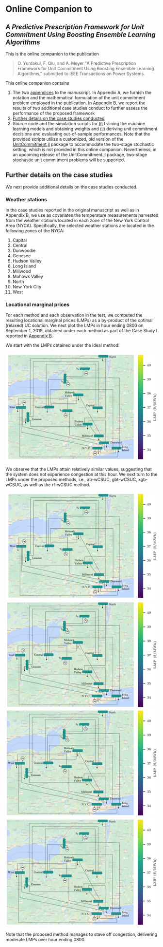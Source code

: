 # Online Companion to  
## ***A Predictive Prescription Framework for Unit Commitment Using Boosting Ensemble Learning Algorithms***

This is the online companion to the publication

> O. Yurdakul, F. Qiu, and A. Meyer "A Predictive Prescription Framework for Unit Commitment Using Boosting Ensemble Learning Algorithms," 
> submitted to IEEE Transactions on Power Systems.

This online companion contains
1. The two [appendices](/appendix.pdf) to the manuscript. In Appendix A, we furnish the notation and the mathematical formulation of the unit commitment problem employed in the publication. In Appendix B, we report the results of two additional case studies conduct to further assess the performance of the proposed framework
2. [Further details on the case studies conducted](#further-details-on-the-case-studies)
3. Source code and the simulation scripts for [(i)](/source_code/ml_files) training the machine learning models and obtaining weights and [(ii)](/source_code/dm_files) deriving unit commitment decisions and evaluating out-of-sample performances. Note that the provided scripts utilize a customized, old version of the [UnitCommitment.jl](https://github.com/ANL-CEEESA/UnitCommitment.jl) package to accommodate the two-stage stochastic setting, which is not provided in this online companion. Nevertheless, in an upcoming release of the UnitCommitment.jl package, two-stage stochastic unit commitment problems will be supported. 

## Further details on the case studies
We next provide additional details on the case studies conducted.
### Weather stations
In the case studies reported in the original manuscript as well as in Appendix B, we use as covariates the temperature measurements harvested from the weather stations located in each zone of the New York Control Area (NYCA). Specifically, the selected weather stations are located in the following zones of the NYCA:

1. Capital
2. Central
3. Dunwoodie
4. Genesee
5. Hudson Valley
6. Long Island
7. Millwood
8. Mohawk Valley
9. North
10. New York City
11. West

### Locational marginal prices
For each method and each observation in the test, we computed the resulting locational marginal prices (LMPs) as a by-product of the optimal (relaxed) UC solution. We next plot the LMPs in hour ending 0800 on September 1, 2019, obtained under each method as part of the Case Study I reported in [Appendix B](/appendix.pdf).

We start with the LMPs obtained under the ideal method:

![ideal](/figs/ideal_time_7.png)

We observe that the LMPs attain relatively similar values, suggesting that the system does not experience congestion at this hour. We next turn to the LMPs under the proposed methods, i.e., ab-wCSUC, gbt-wCSUC, xgb-wCSUC, as well as the rf-wCSUC method.

![ab_w](/figs/weighted_ab_time_7.png)
![gbt_w](/figs/weighted_gbt_time_7.png)
![xgb_w](/figs/weighted_xgb_time_7.png)
![rf_w](/figs/weighted_rf_time_7.png)

Note that the proposed method manages to stave off congestion, delivering moderate LMPs over hour ending 0800.

